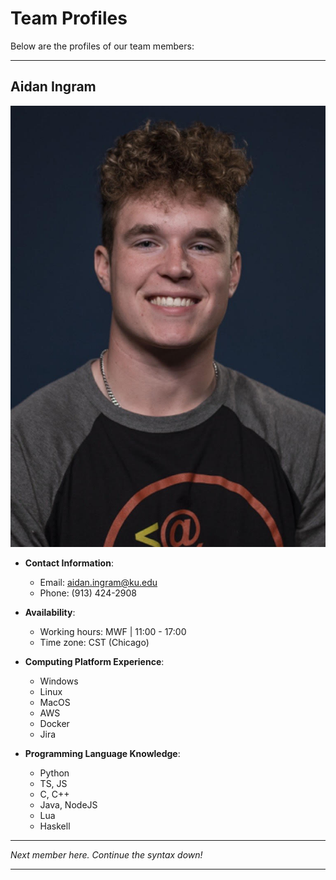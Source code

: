 # Team Profiles

Below are the profiles of our team members:

---

## Aidan Ingram 
![Photo](/images/aidan_ingram.jpg)

- **Contact Information**:  
  - Email: [aidan.ingram@ku.edu](mailto:email@example.com)  
  - Phone: (913) 424-2908

- **Availability**:  
  - Working hours: MWF | 11:00 - 17:00
  - Time zone: CST (Chicago)

- **Computing Platform Experience**:  
  - Windows
  - Linux
  - MacOS
  - AWS
  - Docker
  - Jira

- **Programming Language Knowledge**:  
  - Python
  - TS, JS
  - C, C++
  - Java, NodeJS
  - Lua
  - Haskell

---

*Next member here. Continue the syntax down!*

---



